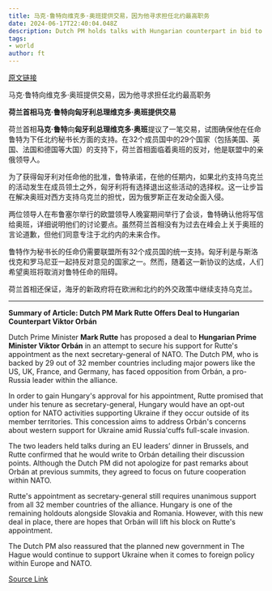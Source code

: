 ```yaml
---
title: 马克·鲁特向维克多·奥班提供交易，因为他寻求担任北约最高职务
date: 2024-06-17T22:40:04.048Z
description: Dutch PM holds talks with Hungarian counterpart in bid to end Budapest block on becoming alliance’s secretary-general
tags: 
- world
author: ft
---
```


[原文链接](https://ft.com/content/44ce139a-0e26-478c-bd6e-2801c464e308)

马克·鲁特向维克多·奥班提供交易，因为他寻求担任北约最高职务

**荷兰首相马克·鲁特向匈牙利总理维克多·奥班提供交易**

荷兰首相**马克·鲁特**向**匈牙利总理维克多·奥班**提议了一笔交易，试图确保他在任命鲁特为下任北约秘书长方面的支持。在32个成员国中的29个国家（包括美国、英国、法国和德国等大国）的支持下，荷兰首相面临着奥班的反对，他是联盟中的亲俄领导人。

为了获得匈牙利对任命他的批准，鲁特承诺，在他的任期内，如果北约支持乌克兰的活动发生在成员领土之外，匈牙利将有选择退出这些活动的选择权。这一让步旨在解决奥班对西方支持乌克兰的担忧，因为俄罗斯正在发动全面入侵。

两位领导人在布鲁塞尔举行的欧盟领导人晚宴期间举行了会谈，鲁特确认他将写信给奥班，详细说明他们的讨论要点。虽然荷兰首相没有为过去在峰会上关于奥班的言论道歉，但他们同意专注于北约内的未来合作。

鲁特作为秘书长的任命仍需要联盟所有32个成员国的统一支持。匈牙利是与斯洛伐克和罗马尼亚一起持反对意见的国家之一。然而，随着这一新协议的达成，人们希望奥班将取消对鲁特任命的阻碍。

荷兰首相还保证，海牙的新政府将在欧洲和北约的外交政策中继续支持乌克兰。

---

 **Summary of Article: Dutch PM Mark Rutte Offers Deal to Hungarian Counterpart Viktor Orbán**

Dutch Prime Minister **Mark Rutte** has proposed a deal to **Hungarian Prime Minister Viktor Orbán** in an attempt to secure his support for Rutte's appointment as the next secretary-general of NATO. The Dutch PM, who is backed by 29 out of 32 member countries including major powers like the US, UK, France, and Germany, has faced opposition from Orbán, a pro-Russia leader within the alliance.

In order to gain Hungary's approval for his appointment, Rutte promised that under his tenure as secretary-general, Hungary would have an opt-out option for NATO activities supporting Ukraine if they occur outside of its member territories. This concession aims to address Orbán's concerns about western support for Ukraine amid Russia'cuffs full-scale invasion.

The two leaders held talks during an EU leaders’ dinner in Brussels, and Rutte confirmed that he would write to Orbán detailing their discussion points. Although the Dutch PM did not apologize for past remarks about Orbán at previous summits, they agreed to focus on future cooperation within NATO.

Rutte's appointment as secretary-general still requires unanimous support from all 32 member countries of the alliance. Hungary is one of the remaining holdouts alongside Slovakia and Romania. However, with this new deal in place, there are hopes that Orbán will lift his block on Rutte's appointment.

The Dutch PM also reassured that the planned new government in The Hague would continue to support Ukraine when it comes to foreign policy within Europe and NATO.

[Source Link](https://ft.com/content/44ce139a-0e26-478c-bd6e-2801c464e308)

